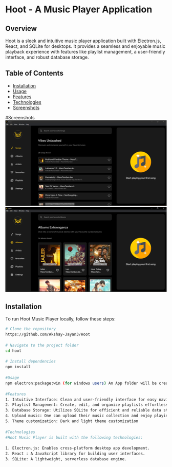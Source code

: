# Hoot - A Music Player Application

## Overview

Hoot is a sleek and intuitive music player application built with Electron.js, React, and SQLite for desktops. It provides a seamless and enjoyable music playback experience with features like playlist management, a user-friendly interface, and robust database storage.

## Table of Contents

- [Installation](#installation)
- [Usage](#usage)
- [Features](#features)
- [Technologies](#technologies)
- [Screenshots](#screenshots)

#Screenshots
![Home Section](screenshots/home.png)
![Album Section](screenshots/album.png)
  
## Installation

To run Hoot Music Player locally, follow these steps:

```bash
# Clone the repository
https://github.com/Akshay-Jayan3/Hoot

# Navigate to the project folder
cd hoot

# Install dependencies
npm install

#Usage
npm electron:package:win (for windows users) An App folder will be created which will have hoot.exe file which can be installed on your device.

#Features
1. Intuitive Interface: Clean and user-friendly interface for easy navigation.
2. Playlist Management: Create, edit, and organize playlists effortlessly.
3. Database Storage: Utilizes SQLite for efficient and reliable data storage.
4. Upload music: One can upload their music collection and enjoy playing their favorite music tracks.
5. Theme customization: Dark and light theme customization

#Technologies
#Hoot Music Player is built with the following technologies:

1. Electron.js: Enables cross-platform desktop app development.
2. React : A JavaScript library for building user interfaces.
3. SQLite: A lightweight, serverless database engine.





